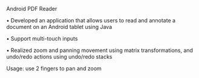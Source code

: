 Android PDF Reader

• Developed an application that allows users to read and annotate a document on an Android tablet using Java

• Support multi-touch inputs

• Realized zoom and panning movement using matrix transformations, and undo/redo actions using undo/redo stacks

Usage: use 2 fingers to pan and zoom
